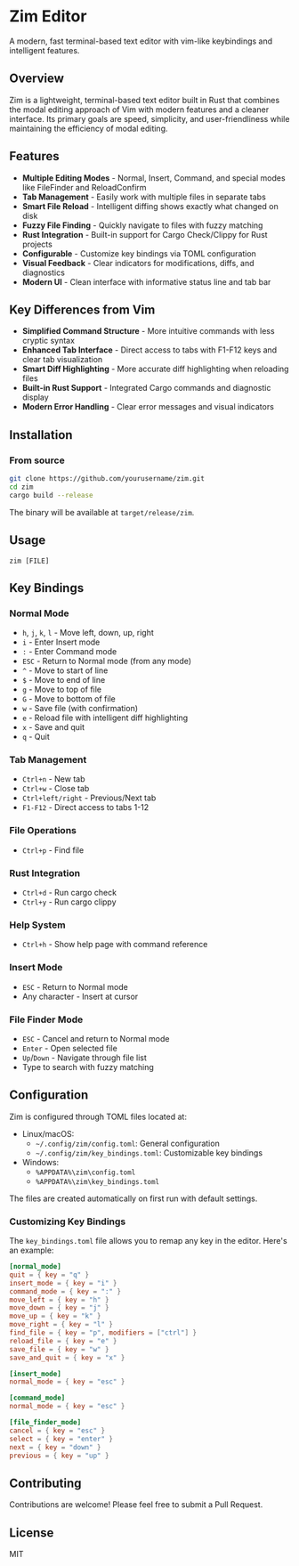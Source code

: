 # Zim Editor

A modern, fast terminal-based text editor with vim-like keybindings and intelligent features.

## Overview

Zim is a lightweight, terminal-based text editor built in Rust that combines the modal editing approach of Vim with modern features and a cleaner interface. Its primary goals are speed, simplicity, and user-friendliness while maintaining the efficiency of modal editing.

## Features

- **Multiple Editing Modes** - Normal, Insert, Command, and special modes like FileFinder and ReloadConfirm
- **Tab Management** - Easily work with multiple files in separate tabs
- **Smart File Reload** - Intelligent diffing shows exactly what changed on disk
- **Fuzzy File Finding** - Quickly navigate to files with fuzzy matching
- **Rust Integration** - Built-in support for Cargo Check/Clippy for Rust projects
- **Configurable** - Customize key bindings via TOML configuration
- **Visual Feedback** - Clear indicators for modifications, diffs, and diagnostics
- **Modern UI** - Clean interface with informative status line and tab bar

## Key Differences from Vim

- **Simplified Command Structure** - More intuitive commands with less cryptic syntax
- **Enhanced Tab Interface** - Direct access to tabs with F1-F12 keys and clear tab visualization
- **Smart Diff Highlighting** - More accurate diff highlighting when reloading files
- **Built-in Rust Support** - Integrated Cargo commands and diagnostic display
- **Modern Error Handling** - Clear error messages and visual indicators

## Installation

### From source

```bash
git clone https://github.com/yourusername/zim.git
cd zim
cargo build --release
```

The binary will be available at `target/release/zim`.

## Usage

```
zim [FILE]
```

## Key Bindings

### Normal Mode
- `h`, `j`, `k`, `l` - Move left, down, up, right
- `i` - Enter Insert mode
- `:` - Enter Command mode
- `ESC` - Return to Normal mode (from any mode)
- `^` - Move to start of line
- `$` - Move to end of line
- `g` - Move to top of file
- `G` - Move to bottom of file
- `w` - Save file (with confirmation)
- `e` - Reload file with intelligent diff highlighting
- `x` - Save and quit
- `q` - Quit

### Tab Management
- `Ctrl+n` - New tab
- `Ctrl+w` - Close tab
- `Ctrl+left/right` - Previous/Next tab
- `F1-F12` - Direct access to tabs 1-12

### File Operations
- `Ctrl+p` - Find file

### Rust Integration
- `Ctrl+d` - Run cargo check
- `Ctrl+y` - Run cargo clippy

### Help System
- `Ctrl+h` - Show help page with command reference

### Insert Mode
- `ESC` - Return to Normal mode
- Any character - Insert at cursor

### File Finder Mode
- `ESC` - Cancel and return to Normal mode
- `Enter` - Open selected file
- `Up`/`Down` - Navigate through file list
- Type to search with fuzzy matching

## Configuration

Zim is configured through TOML files located at:
- Linux/macOS: 
  - `~/.config/zim/config.toml`: General configuration
  - `~/.config/zim/key_bindings.toml`: Customizable key bindings
- Windows: 
  - `%APPDATA%\zim\config.toml`
  - `%APPDATA%\zim\key_bindings.toml`

The files are created automatically on first run with default settings.

### Customizing Key Bindings

The `key_bindings.toml` file allows you to remap any key in the editor. Here's an example:

```toml
[normal_mode]
quit = { key = "q" }
insert_mode = { key = "i" }
command_mode = { key = ":" }
move_left = { key = "h" }
move_down = { key = "j" }
move_up = { key = "k" }
move_right = { key = "l" }
find_file = { key = "p", modifiers = ["ctrl"] }
reload_file = { key = "e" }
save_file = { key = "w" }
save_and_quit = { key = "x" }

[insert_mode]
normal_mode = { key = "esc" }

[command_mode]
normal_mode = { key = "esc" }

[file_finder_mode]
cancel = { key = "esc" }
select = { key = "enter" }
next = { key = "down" }
previous = { key = "up" }
```

## Contributing

Contributions are welcome! Please feel free to submit a Pull Request.

## License

MIT